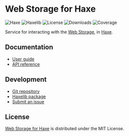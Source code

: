 # Web Storage for Haxe
![Haxe](https://badgen.net/badge/haxe/%3E%3D4.3.0/green) ![Haxelib](https://badgen.net/haxelib/v/webstorage) ![License](https://badgen.net/haxelib/license/webstorage) ![Downloads](https://badgen.net/haxelib/d/webstorage) ![Coverage](https://badgen.net/codecov/c/github/cedx/webstorage.hx)

Service for interacting with the [Web Storage](https://developer.mozilla.org/docs/Web/API/Web_Storage_API), in [Haxe](https://haxe.org).

## Documentation
- [User guide](https://github.com/cedx/webstorage.hx/wiki)
- [API reference](https://docs.belin.io/webstorage.hx)

## Development
- [Git repository](https://github.com/cedx/webstorage.hx)
- [Haxelib package](https://lib.haxe.org/p/webstorage)
- [Submit an issue](https://github.com/cedx/webstorage.hx/issues)

## License
[Web Storage for Haxe](https://github.com/cedx/webstorage.hx) is distributed under the MIT License.
